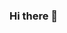 ### Hi there 👋

<!--
**amirsadafi/amirsadafi** is a ✨ _special_ ✨ repository because its `README.md` (this file) appears on your GitHub profile.

Here are some ideas to get you started:
s
- 🔭 I’m currently working on ...
- 🌱 I’m currently learning ...
- 👯 I’m looking to collaborate on ...
- 🤔 I’m looking for help with ...
- 💬 Ask me about ...
- 📫 How to reach me: ...
- 😄 Pronouns: ...
- ⚡ Fun fact: ...
-->

